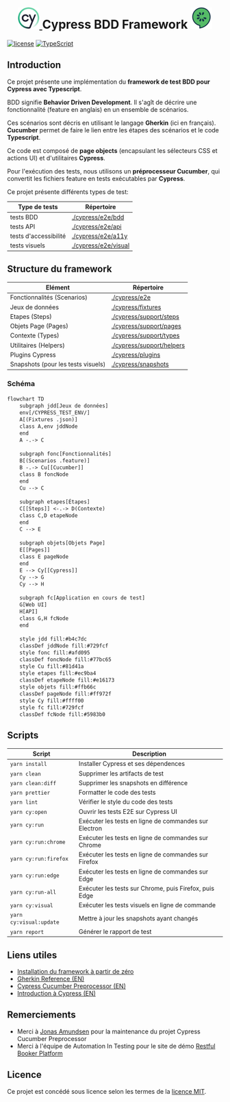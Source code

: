 
<h1 align="center">
  <a href="https://www.cypress.io">
    <img alt="Cypress Logo" src="./assets/cypress-logo.svg" width="50px" height="50px">
  </a>
  Cypress BDD Framework
  <a href="https://www.cucumber.io">
    <img alt="Cucumber Logo" src="./assets/cucumber-logo.svg" width="50px" height="50px">
  </a>
</h1>

[![license](https://img.shields.io/badge/license-MIT-green.svg)](./LICENSE)
[![TypeScript](https://img.shields.io/badge/%3C%2F%3E-TypeScript-%230074c1.svg)](https://www.typescriptlang.org/)


## Introduction

Ce projet présente une implémentation du **framework de test BDD pour Cypress avec Typescript**.

BDD signifie **Behavior Driven Development**. Il s'agît de décrire une fonctionnalité (feature en anglais) en un ensemble de scénarios.

Ces scénarios sont décris en utilisant le langage **Gherkin** (ici en français). **Cucumber** permet de faire le lien entre les étapes des scénarios et le code **Typescript**.

Ce code est composé de **page objects** (encapsulant les sélecteurs CSS et actions UI) et d'utilitaires **Cypress**.

Pour l'exécution des tests, nous utilisons un **préprocesseur Cucumber**, qui convertit les fichiers feature en tests exécutables par **Cypress**.

Ce projet présente différents types de test:

| Type de tests         | Répertoire                                     |
| --------------------- | ---------------------------------------------- |
| tests BDD             | [./cypress/e2e/bdd](./cypress/e2e/bdd/)       |
| tests API             | [./cypress/e2e/api](./cypress/e2e/api/)       |
| tests d'accessibilité | [./cypress/e2e/a11y](./cypress/e2e/a11y/)     |
| tests visuels         | [./cypress/e2e/visual](./cypress/e2e/visual/) |

## Structure du framework

| Elément                     | Répertoire                                             |
| --------------------------- | ------------------------------------------------------ |
| Fonctionnalités (Scenarios) | [./cypress/e2e](./cypress/e2e)                         |
| Jeux de données             | [./cypress/fixtures](./cypress/fixtures)               |
| Etapes (Steps)              | [./cypress/support/steps](./cypress/support/steps)     |
| Objets Page (Pages)         | [./cypress/support/pages](./cypress/support/pages)     |
| Contexte (Types)             | [./cypress/support/types](./cypress/support/types)     |
| Utilitaires (Helpers)       | [./cypress/support/helpers](./cypress/support/helpers) |
| Plugins Cypress             | [./cypress/plugins](./cypress/plugins)                 |
| Snapshots (pour les tests visuels)                  | [./cypress/snapshots](./cypress/snapshots)             |

### Schéma

```mermaid
flowchart TD
    subgraph jdd[Jeux de données]
    env[/CYPRESS_TEST_ENV/]
    A[(Fixtures .json)]
    class A,env jddNode
    end
    A -.-> C

    subgraph fonc[Fonctionnalités]
    B[(Scenarios .feature)]
    B -.-> Cu[[Cucumber]]
    class B foncNode
    end
    Cu --> C

    subgraph etapes[Étapes]
    C[[Steps]] <-.-> D(Contexte)
    class C,D etapeNode
    end
    C --> E

    subgraph objets[Objets Page]
    E[[Pages]]
    class E pageNode
    end
    E --> Cy[[Cypress]]
    Cy --> G
    Cy --> H

    subgraph fc[Application en cours de test]
    G[Web UI]
    H[API]
    class G,H fcNode
    end

    style jdd fill:#b4c7dc
    classDef jddNode fill:#729fcf
    style fonc fill:#afd095
    classDef foncNode fill:#77bc65
    style Cu fill:#81d41a
    style etapes fill:#ec9ba4
    classDef etapeNode fill:#e16173
    style objets fill:#ffb66c
    classDef pageNode fill:#ff972f
    style Cy fill:#ffff00
    style fc fill:#729fcf
    classDef fcNode fill:#5983b0
```

## Scripts

| Script                  | Description                                            |
| ----------------------- | ------------------------------------------------------ |
| `yarn install`          | Installer Cypress et ses dépendences                   |
| `yarn clean`            | Supprimer les artifacts de test                           |
| `yarn clean:diff`       | Supprimer les snapshots en différence                  |
| `yarn prettier`         | Formatter le code des tests                            |
| `yarn lint`             | Vérifier le style du code des tests                    |
| `yarn cy:open`          | Ouvrir les tests E2E sur Cypress UI                    |
| `yarn cy:run`           | Exécuter les tests en ligne de commandes sur Electron  |
| `yarn cy:run:chrome`    | Exécuter les tests en ligne de commandes sur Chrome    |
| `yarn cy:run:firefox`   | Exécuter les tests en ligne de commandes sur Firefox   |
| `yarn cy:run:edge`      | Exécuter les tests en ligne de commandes sur Edge      |
| `yarn cy:run-all`       | Exécuter les tests sur Chrome, puis Firefox, puis Edge |
| `yarn cy:visual`        | Exécuter les tests visuels en ligne de commande        |
| `yarn cy:visual:update` | Mettre à jour les snapshots ayant changés              |
| `yarn report`           | Générer le rapport de test                             |

## Liens utiles

- [Installation du framework à partir de zéro](./INSTALLATION.md)
- [Gherkin Reference (EN)](https://cucumber.io/docs/gherkin/reference/)
- [Cypress Cucumber Preprocessor (EN)](https://github.com/badeball/cypress-cucumber-preprocessor/blob/master/docs/readme.md)
- [Introduction à Cypress (EN)](https://docs.cypress.io/guides/core-concepts/introduction-to-cypress)

## Remerciements

- Merci à [Jonas Amundsen](https://github.com/badeball) pour la maintenance du projet Cypress Cucumber Preprocessor
- Merci à l'équipe de Automation In Testing pour le site de démo [Restful Booker Platform](https://automationintesting.online/)

## Licence

Ce projet est concédé sous licence selon les termes de la [licence MIT](/LICENSE).
